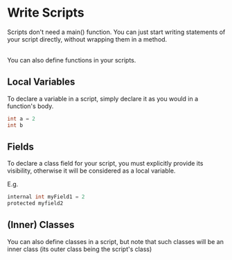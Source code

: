 # Write Scripts

Scripts don't need a main() function. You can just start writing statements of your script directly, without wrapping them in a method.

<br/>
You can also define functions in your scripts.

## Local Variables

To declare a variable in a script, simply declare it as you would in a function's body.

```groovy
int a = 2
int b
```

## Fields

To declare a class field for your script, you must explicitly provide its visibility, otherwise it will be 
considered as a local variable.

E.g.

```groovy
internal int myField1 = 2
protected myfield2
```

## (Inner) Classes

You can also define classes in a script, but note that such classes will be an inner class (its outer class being the script's class)

